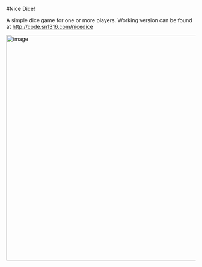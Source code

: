 #Nice Dice!

A simple dice game for one or more players.
Working version can be found at http://code.sn1316.com/nicedice

<img width="600" alt="image" src="https://user-images.githubusercontent.com/56644716/205517288-03fee843-dc34-4025-89ac-876d3fd9924b.png">

